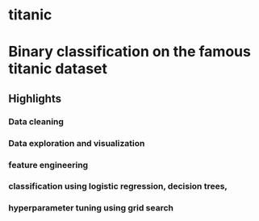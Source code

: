 # titanic
<h1> Binary classification on the famous titanic dataset </h1>

<h2> Highlights </h2>

<h3> Data cleaning </h3>
<h3> Data exploration and visualization </h3>
<h3> feature engineering </h3>
<h3> classification using logistic regression, decision trees, </h3>
<h3> hyperparameter tuning using grid search </h3>



